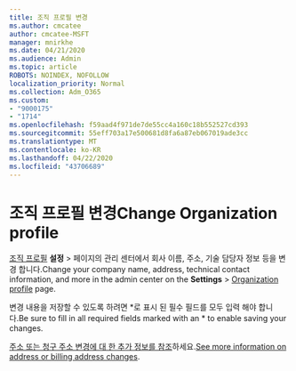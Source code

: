```yaml
---
title: 조직 프로필 변경
ms.author: cmcatee
author: cmcatee-MSFT
manager: mnirkhe
ms.date: 04/21/2020
ms.audience: Admin
ms.topic: article
ROBOTS: NOINDEX, NOFOLLOW
localization_priority: Normal
ms.collection: Adm_O365
ms.custom:
- "9000175"
- "1714"
ms.openlocfilehash: f59aad4f971de7de55cc4a160c18b552527cd393
ms.sourcegitcommit: 55eff703a17e500681d8fa6a87eb067019ade3cc
ms.translationtype: MT
ms.contentlocale: ko-KR
ms.lasthandoff: 04/22/2020
ms.locfileid: "43706689"
---
```

# <a name="change-organization-profile"></a><span data-ttu-id="10028-102">조직 프로필 변경</span><span class="sxs-lookup"><span data-stu-id="10028-102">Change Organization profile</span></span>

<span data-ttu-id="10028-103">[조직 프로필](https://go.microsoft.com/fwlink/p/?linkid=2067339) **설정** > 페이지의 관리 센터에서 회사 이름, 주소, 기술 담당자 정보 등을 변경 합니다.</span><span class="sxs-lookup"><span data-stu-id="10028-103">Change your company name, address, technical contact information, and more in the admin center on the **Settings** > [Organization profile](https://go.microsoft.com/fwlink/p/?linkid=2067339) page.</span></span>

<span data-ttu-id="10028-104">변경 내용을 저장할 수 있도록 하려면 \*로 표시 된 필수 필드를 모두 입력 해야 합니다.</span><span class="sxs-lookup"><span data-stu-id="10028-104">Be sure to fill in all required fields marked with an \* to enable saving your changes.</span></span>

<span data-ttu-id="10028-105">[주소 또는 청구 주소 변경에 대 한 추가 정보를 참조](https://docs.microsoft.com/office365/admin/manage/change-address-contact-and-more)하세요.</span><span class="sxs-lookup"><span data-stu-id="10028-105">[See more information on address or billing address changes](https://docs.microsoft.com/office365/admin/manage/change-address-contact-and-more).</span></span>